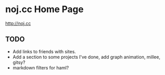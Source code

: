 noj.cc Home Page
=================

http://noj.cc

## TODO
* Add links to friends with sites.
* Add a section to some projects I've done, add graph animation, millee, gitsy?
* markdown filters for haml?
